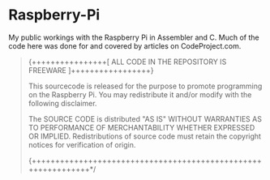 # Raspberry-Pi
My public workings with the Raspberry Pi in Assembler and C. Much of the code here was done for and covered by articles on CodeProject.com.

>{++++++++++++++++[ ALL CODE IN THE REPOSITORY IS FREEWARE ]+++++++++++++++++}
>                                                               
>  This sourcecode is released for the purpose to promote programming on the Raspberry Pi. You may redistribute it and/or modify with the following disclaimer.
>
>  The SOURCE CODE is distributed "AS IS" WITHOUT WARRANTIES AS TO PERFORMANCE OF MERCHANTABILITY WHETHER EXPRESSED OR IMPLIED. Redistributions of source code must retain the copyright notices for verification of origin.               	
>
>{++++++++++++++++++++++++++++++++++++++++++++++++++++++++++++++*/
